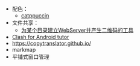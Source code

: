 + 配色：
	+ [catppuccin](https://github.com/catppuccin/catppuccin)
+ 文件共享：
	+ [为某个目录建立WebServer并产生二维码的工具](https://github.com/parvardegr/sharing)
+ [Clash for Android tutor](https://clashforandroid.org/)
+ https://copytranslator.github.io/
+ markmap
+ 平铺式窗口管理